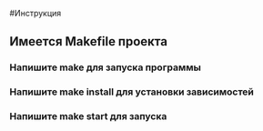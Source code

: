#Инструкция

## Имеется Makefile проекта

### Напишите make для запуска программы
### Напишите make install для установки зависимостей
### Напишите make start для запуска

